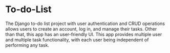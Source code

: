 # To-do-List
The Django to-do list project with user authentication and CRUD operations allows users to create an account, log in, and manage their tasks.
Other than that, this app has an user-friendly UI.
This app provides multiple user and multiple task functionality, with each user being independent of performing any task.
